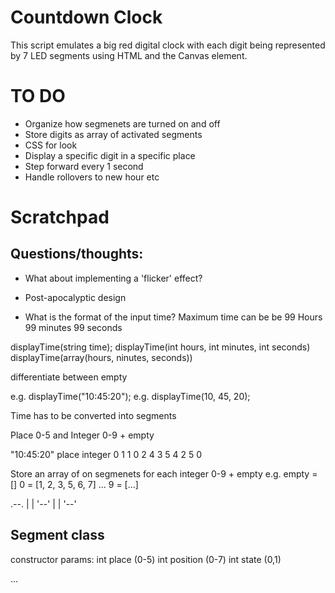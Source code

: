 # Countdown Clock

This script emulates a big red digital clock with each digit being 
represented by 7 LED segments using HTML and the Canvas element.

# TO DO 

* Organize how segmenets are turned on and off 
* Store digits as array of activated segments
* CSS for look
* Display a specific digit in a specific place 
* Step forward every 1 second
 * Handle rollovers to new hour etc

# Scratchpad

Questions/thoughts:
------

* What about implementing a 'flicker' effect?
* Post-apocalyptic design

* What is the format of the input time? 
Maximum time can be be 99 Hours 99 minutes 99 seconds


displayTime(string time);
displayTime(int hours, int minutes, int seconds)
displayTime(array(hours, ninutes, seconds))

differentiate between empty

e.g. displayTime("10:45:20"); 
e.g. displayTime(10, 45, 20); 

Time has to be converted into segments 

Place 0-5 and Integer 0-9 + empty

"10:45:20"
place   integer
0       1
1       0
2       4
3       5
4       2
5       0


Store an array of on segmenets for each integer 0-9 + empty
e.g. 
empty = []
0 = [1, 2, 3, 5, 6, 7] 
...
9 = [...]

.--. 
|  |
'--'
|  |
'--'

Segment class
-----
constructor params: 
    int place (0-5)
    int position (0-7)
    int state (0,1)

<div class="clock">
    <span class="digit">
        <span class="segment" data-value="0"></span>
        <span class="segment" data-value="1"></span>
        <span class="segment" data-value="0"></span>
        <span class="segment" data-value="0"></span>
        <span class="segment" data-value="1"></span>
        <span class="segment" data-value="1"></span>
        <span class="segment" data-value="1"></span>
    </span>
    <span class="digit">
        <span class="segment" data-value="0"></span>
        <span class="segment" data-value="1"></span>
        <span class="segment" data-value="0"></span>
        <span class="segment" data-value="0"></span>
        <span class="segment" data-value="1"></span>
        <span class="segment" data-value="1"></span>
        <span class="segment" data-value="1"></span>
    </span>
    <span class="divider">
    ...
</div>
         

